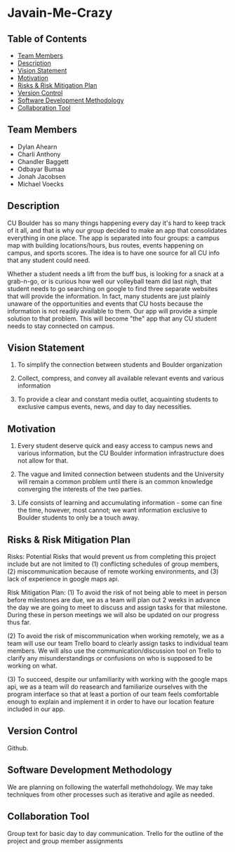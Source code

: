 # Javain-Me-Crazy

## Table of Contents

* [Team Members](#team-members)
* [Description](#description)
* [Vision Statement](#vision-statement)
* [Motivation](#motivation)
* [Risks & Risk Mitigation Plan](#risks)
* [Version Control](#version-control)
* [Software Development Methodology](#soft-dev-method)
* [Collaboration Tool](#colab-tool)

## <a name="team-members"></a>Team Members
* Dylan Ahearn
* Charli Anthony
* Chandler Baggett
* Odbayar Bumaa
* Jonah Jacobsen
* Michael Voecks

## <a name="description"></a>Description
CU Boulder has so many things happening every day it's hard to keep track of it all, and that is why our group decided to make an app that consolidates everything in one place. The app is separated into four groups: a campus map with building locations/hours, bus routes, events happening on campus, and sports scores. The idea is to have one source for all CU info that any student could need.

Whether a student needs a lift from the buff bus, is looking for a snack at a grab-n-go, or is curious how well our volleyball team did last nigh, that student needs to go searching on google to find three separate websites that will provide the information. In fact, many students are just plainly unaware of the opportunities and events that CU hosts because the information is not readily available to them. Our app will provide a simple solution to that problem. This will become "the" app that any CU student needs to stay connected on campus.

## <a name="vision-statement"></a>Vision Statement
1) To simplify the connection between students and Boulder organization

2) Collect, compress, and convey all available relevant events and various information

3) To provide a clear and constant media outlet, acquainting students to exclusive campus events, news, and day to day necessities.

## <a name="motivation"></a>Motivation
1) Every student deserve quick and easy access to campus news and various information, but the CU Boulder information infrastructure does not allow for that.

2) The vague and limited connection between students and the University will remain a common problem until there is an common knowledge converging the interests of the two parties.

3) Life consists of learning and accumulating information - some can fine the time, however, most cannot; we want information exclusive to Boulder students to only be a touch away.

## <a name="risks"></a>Risks & Risk Mitigation Plan
Risks: Potential Risks that would prevent us from completing this project include but are not limited to
(1) conflicting schedules of group members, 
(2) miscommunication because of remote working environments, and 
(3) lack of experience in google maps api.

Risk Mitigation Plan: 
(1) To avoid the risk of not being able to meet in person before milestones are due, we as a team will plan out 2 weeks in advance the day we are going to meet to discuss and assign tasks for that milestone. During these in person meetings we will also be updated on our progress thus far.

(2) To avoid the risk of miscommunication when working remotely, we as a team will use our team Trello board to clearly assign tasks to individual team members. We will also use the communication/discussion tool on Trello to clarify any misunderstandings or confusions on who is supposed to be working on what.

(3) To succeed, despite our unfamiliarity with working with the google maps api, we as a team will do reasearch and familiarize ourselves with the program interface so that at least a portion of our team feels comfortable enough to explain and implement it in order to have our location feature included in our app.

## <a name="version-control"></a>Version Control
Github.

## <a name="soft-dev-method"></a>Software Development Methodology
We are planning on following the waterfall methohdology. We may take techniques from other processes such as iterative and agile as needed.

## <a name="colab-tool"></a>Collaboration Tool
Group text for basic day to day communication.
Trello for the outline of the project and group member assignments

